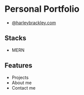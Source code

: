 # Personal Portfolio

- [@harleybrackley.com](https://www.harleybrackley.com)

## Stacks

- MERN

## Features

- Projects
- About me
- Contact me
